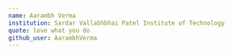 ```yaml
---
name: Aarambh Verma
institution: Sardar Vallabhbhai Patel Institute of Technology
quote: love what you do
github_user: AarambhVerma
---
```

